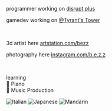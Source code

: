 <!--
**b-e-z-z/b-e-z-z** is a ✨ _special_ ✨ repository because its `README.md` (this file) appears on your GitHub profile.

Here are some ideas to get you started:

- 🔭 I’m currently working on ...
- 🌱 I’m currently learning ...
- 👯 I’m looking to collaborate on ...
- 🤔 I’m looking for help with ...
- 💬 Ask me about ...
- 📫 How to reach me: ...
- 😄 Pronouns: ...
- ⚡ Fun fact: ...
-->
programmer working on <a href="https://disrupt.plus">disrupt.plus</a>

gamedev working on <a href="https://twitter.com/tyrantstower">@Tyrant's Tower</a>

<br>

3d artist here <a href="https://artstation.com/bezz">artstation.com/bezz</a>

photography here <a href="https://instagram.com/b.e.z.z">instagram.com/b.e.z.z</a>

<br>

learning <br>
🎹 Piano <br>
🎵 Music Production

<img src="https://img.shields.io/badge/-italian-%2378C800" alt="Italian" /> <img src="https://img.shields.io/badge/-japanese-%23EEEEEE" alt="Japanese" /> <img src="https://img.shields.io/badge/-mandarin-%23FF4B4B" alt="Mandarin" />


